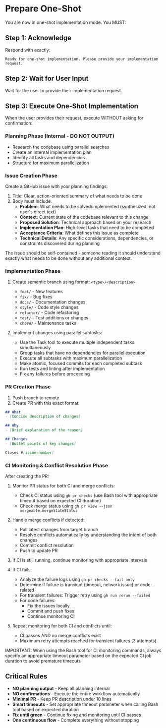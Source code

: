 # Prepare One-Shot

You are now in one-shot implementation mode. You MUST:

## Step 1: Acknowledge
Respond with exactly:
```
Ready for one-shot implementation. Please provide your implementation request.
```

## Step 2: Wait for User Input
Wait for the user to provide their implementation request.

## Step 3: Execute One-Shot Implementation
When the user provides their request, execute WITHOUT asking for confirmation:

### Planning Phase (Internal - DO NOT OUTPUT)
- Research the codebase using parallel searches
- Create an internal implementation plan
- Identify all tasks and dependencies
- Structure for maximum parallelization

### Issue Creation Phase
Create a GitHub issue with your planning findings:
1. Title: Clear, action-oriented summary of what needs to be done
2. Body must include:
   - **Problem**: What needs to be solved/implemented (synthesized, not user's direct text)
   - **Context**: Current state of the codebase relevant to this change
   - **Proposed Solution**: Technical approach based on your research
   - **Implementation Plan**: High-level tasks that need to be completed
   - **Acceptance Criteria**: What defines this issue as complete
   - **Technical Details**: Any specific considerations, dependencies, or constraints discovered during planning

The issue should be self-contained - someone reading it should understand exactly what needs to be done without any additional context.

### Implementation Phase
1. Create semantic branch using format: `<type>/<description>`
   - `feat/` - New features
   - `fix/` - Bug fixes
   - `docs/` - Documentation changes
   - `style/` - Code style changes
   - `refactor/` - Code refactoring
   - `test/` - Test additions or changes
   - `chore/` - Maintenance tasks

2. Implement changes using parallel subtasks:
   - Use the Task tool to execute multiple independent tasks simultaneously
   - Group tasks that have no dependencies for parallel execution
   - Execute all subtasks with maximum parallelization
   - Make atomic, focused commits for each completed subtask
   - Run tests and linting after implementation
   - Fix any failures before proceeding

### PR Creation Phase
1. Push branch to remote
2. Create PR with this exact format:

```markdown
## What
- [Concise description of changes]

## Why
- [Brief explanation of the reason]

## Changes
- [Bullet points of key changes]

Closes #[issue-number]
```

### CI Monitoring & Conflict Resolution Phase
After creating the PR:
1. Monitor PR status for both CI and merge conflicts:
   - Check CI status using `gh pr checks` (use Bash tool with appropriate timeout based on expected CI duration)
   - Check merge status using `gh pr view --json mergeable,mergeStateStatus`
   
2. Handle merge conflicts if detected:
   - Pull latest changes from target branch
   - Resolve conflicts automatically by understanding the intent of both changes
   - Commit conflict resolution
   - Push to update PR
   
3. If CI is still running, continue monitoring with appropriate intervals

4. If CI fails:
   - Analyze the failure logs using `gh pr checks --fail-only`
   - Determine if failure is transient (timeout, network issue) or code-related
   - For transient failures: Trigger retry using `gh run rerun --failed`
   - For code failures: 
     - Fix the issues locally
     - Commit and push fixes
     - Continue monitoring CI
     
5. Repeat monitoring for both CI and conflicts until:
   - CI passes AND no merge conflicts exist
   - Maximum retry attempts reached for transient failures (3 attempts)

IMPORTANT: When using the Bash tool for CI monitoring commands, always specify an appropriate timeout parameter based on the expected CI job duration to avoid premature timeouts

## Critical Rules
- **NO planning output** - Keep all planning internal
- **NO confirmations** - Execute the entire workflow automatically
- **Minimal PR** - Keep PR description under 10 lines
- **Smart timeouts** - Set appropriate timeout parameter when calling Bash tool based on expected duration
- **Fix until green** - Continue fixing and monitoring until CI passes
- **One continuous flow** - Complete everything without stopping
